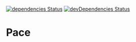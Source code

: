 [![dependencies Status](https://david-dm.org/marcobiedermann/playground/status.svg?path=ui/progress/pace)](https://david-dm.org/marcobiedermann/playground?path=ui/progress/pace) [![devDependencies Status](https://david-dm.org/marcobiedermann/playground/dev-status.svg?path=ui/progress/pace)](https://david-dm.org/marcobiedermann/playground?path=ui/progress/pace&type=dev)

# Pace

